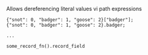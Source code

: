 
Allows dereferencing literal values vi path expressions

```tremor
{"snot": 0, "badger": 1, "goose": 2}["badger"];
{"snot": 0, "badger": 1, "goose": 2}.badger;

...

some_record_fn().record_field
```

